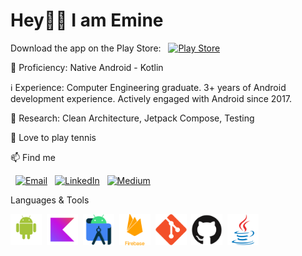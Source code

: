# Hey🖖🏽 I am Emine 

Download the app on the Play Store: &nbsp;&nbsp;<a href="https://play.google.com/store/apps/details?id=com.eminesa.chatbotassistant"><img src="https://github.com/eminesa/eminesa/assets/27770096/6f21f6f6-cd73-4b16-9b22-e38511320c97"  title="ChatBot Assistant" alt="Play Store" width="40" height="40" /></a> 

👀 Proficiency: Native Android - Kotlin 

ℹ️ Experience: Computer Engineering graduate. 3+ years of Android development experience. Actively engaged with Android since 2017.

🌱 Research: Clean Architecture, Jetpack Compose, Testing

🎾 Love to play tennis 


📫 Find me
<div id="contact-icons" align="start">
  &nbsp;&nbsp;<a href="mailto:eminesa34@gmail.com"><img src="https://www.vectorlogo.zone/logos/gmail/gmail-icon.svg"  title="mail" alt="Email" width="40" height="40"/></a>&nbsp;&nbsp;
  <a href="https://www.linkedin.com/in/eminesa"><img src="https://www.vectorlogo.zone/logos/linkedin/linkedin-icon.svg"  title="LinkedIn" alt="LinkedIn" width="40" height="40"/></a>&nbsp;&nbsp;   
  <a href="https://medium.com/@eminesaa"><img src="https://www.vectorlogo.zone/logos/medium/medium-tile.svg" title="Medium" alt="Medium" width="40" height="40"/></a>&nbsp;&nbsp;
</div>

  
Languages & Tools
  <div id="icons" align="start">
    <img src="https://github.com/devicons/devicon/blob/master/icons/android/android-original-wordmark.svg" title="Android" alt="android" width="50" height="50"/>&nbsp;
    <img src="https://github.com/devicons/devicon/blob/master/icons/kotlin/kotlin-original.svg" title="Kotlin" alt="kotlin" width="50" height="50"/>&nbsp;
    <img src="https://github.com/devicons/devicon/blob/master/icons/androidstudio/androidstudio-original.svg" title="Android Studio" alt="androidStudio" width="50" height="50"/>&nbsp;
    <img src="https://github.com/devicons/devicon/blob/master/icons/firebase/firebase-plain-wordmark.svg" title="Google Firebase" alt="firebase" width="50" height="50"/>&nbsp;
    <img src="https://github.com/devicons/devicon/blob/master/icons/git/git-original.svg" title="Git" alt="git" width="50" height="50"/>&nbsp;
    <img src="https://github.com/devicons/devicon/blob/master/icons/github/github-original.svg" title="GitHub" alt="github" width="50" height="50"/>&nbsp;
    <img src="https://github.com/devicons/devicon/blob/master/icons/java/java-original.svg" title="Java" alt="java" width="50" height="50"/>&nbsp;
</div>
